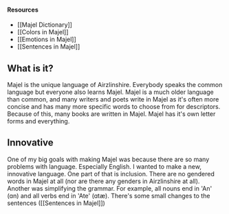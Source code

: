 #### Resources
* [[Majel Dictionary]]
* [[Colors in Majel]]
* [[Emotions in Majel]]
* [[Sentences in Majel]]

## What is it?
Majel is the unique language of Airzlinshire. Everybody speaks the common language but everyone also learns Majel. Majel is a much older language than common, and many writers and poets write in Majel as it's often more concise and has many more specific words to choose from for descriptors. Because of this, many books are written in Majel. Majel has it's own letter forms and everything.

## Innovative
One of my big goals with making Majel was because there are so many problems with language. Especially English. I wanted to make a new, innovative language. One part of that is inclusion. There are no gendered words in Majel at all (nor are there any genders in Airzlinshire at all). Another was simplifying the grammar. For example, all nouns end in 'An' (ɑn) and all verbs end in 'Ate' (ɑtæ). There's some small changes to the sentences ([[Sentences in Majel]])

